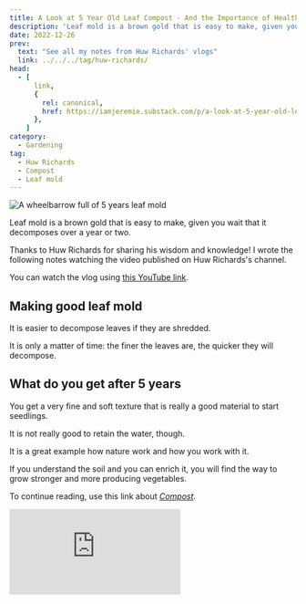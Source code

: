 ```yaml
---
title: A Look at 5 Year Old Leaf Compost - And the Importance of Healthy Soil, by Huw Richards
description: 'Leaf mold is a brown gold that is easy to make, given you wait that it decomposes over a year or two.'
date: 2022-12-26
prev:
  text: "See all my notes from Huw Richards' vlogs"
  link: ../../../tag/huw-richards/
head:
  - [
      link,
      {
        rel: canonical,
        href: https://iamjeremie.substack.com/p/a-look-at-5-year-old-leaf-compost-huw-richards,
      },
    ]
category:
  - Gardening
tag:
  - Huw Richards
  - Compost
  - Leaf mold
---
```


![A wheelbarrow full of 5 years leaf mold](/images/2022-12-26-a-wheelbarrow-full-of-5-years-leaf-mold.jpg "Credits: image taken from Huw Richards's vlog")

Leaf mold is a brown gold that is easy to make, given you wait that it decomposes over a year or two.

Thanks to Huw Richards for sharing his wisdom and knowledge!
I wrote the following notes watching the video published on Huw Richards's channel.

<!-- more -->

You can watch the vlog using [this YouTube link](https://www.youtube.com/watch?v=8Z1RVwa8_a4).

## Making good leaf mold

It is easier to decompose leaves if they are shredded.

It is only a matter of time: the finer the leaves are, the quicker they will decompose.

## What do you get after 5 years

You get a very fine and soft texture that is really a good material to start seedlings.

It is not really good to retain the water, though.

It is a great example how nature work and how you work with it.

If you understand the soil and you can enrich it, you will find the way to grow stronger and more producing vegetables.

To continue reading, use this link about [_Compost_](../../../tag/compost/).

<!-- markdownlint-disable MD033 -->
<p class="newsletter-wrapper"><iframe class="newsletter-embed" src="https://iamjeremie.substack.com/embed" frameborder="0" scrolling="no"></iframe></p>
